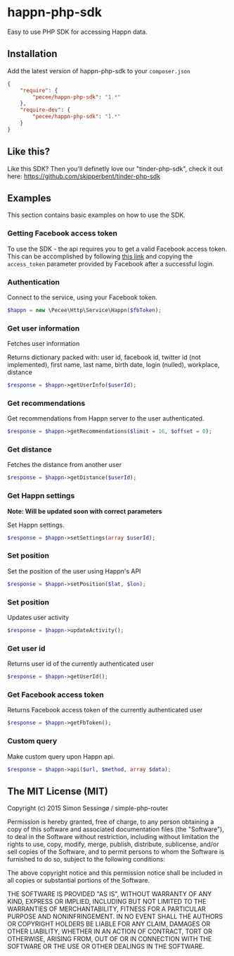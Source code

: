 # happn-php-sdk

Easy to use PHP SDK for accessing Happn data.

## Installation
Add the latest version of happn-php-sdk to your ```composer.json```

```json
{
    "require": {
        "pecee/happn-php-sdk": "1.*"
    },
    "require-dev": {
        "pecee/happn-php-sdk": "1.*"
    }
}
```

## Like this?

Like this SDK? Then you'll definetly love our "tinder-php-sdk", check it out here:
https://github.com/skipperbent/tinder-php-sdk

## Examples

This section contains basic examples on how to use the SDK.

### Getting Facebook access token

To use the SDK - the api requires you to get a valid Facebook access token. This can be accomplished by following [this link](https://www.facebook.com/dialog/oauth?client_id=247294518656661&redirect_uri=https://www.happn.fr&scope=basic_info,email,public_profile,user_about_me,user_activities,user_birthday,user_education_history,user_friends,user_interests,user_likes,user_location,user_photos,user_relationship_details&response_type=token) and copying the ```access_token``` parameter provided by Facebook after a successful login.

### Authentication

Connect to the service, using your Facebook token.

```php
$happn = new \Pecee\Http\Service\Happn($fbToken);
```

### Get user information

Fetches user information

Returns dictionary packed with:
user id, facebook id, twitter id (not implemented), first name, last name, birth date, login (nulled), workplace, distance

```php
$response = $happn->getUserInfo($userId);
```

### Get recommendations

Get recommendations from Happn server to the user authenticated.

```php
$response = $happn->getRecommendations($limit = 16, $offset = 0);
```

### Get distance

Fetches the distance from another user

```php
$response = $happn->getDistance($userId);
```

### Get Happn settings

**Note: Will be updated soon with correct parameters**

Set Happn settings.

```php
$response = $happn->setSettings(array $userId);
```

### Set position

Set the position of the user using Happn's API

```php
$response = $happn->setPosition($lat, $lon);
```

### Set position

Updates user activity

```php
$response = $happn->updateActivity();
```

### Get user id

Returns user id of the currently authenticated user

```php
$response = $happn->getUserId();
```

### Get Facebook access token

Returns Facebook access token of the currently authenticated user

```php
$response = $happn->getFbToken();
```

### Custom query

Make custom query upon Happn api.

```php
$response = $happn->api($url, $method, array $data);
```

## The MIT License (MIT)

Copyright (c) 2015 Simon Sessingø / simple-php-router

Permission is hereby granted, free of charge, to any person obtaining a copy
of this software and associated documentation files (the "Software"), to deal
in the Software without restriction, including without limitation the rights
to use, copy, modify, merge, publish, distribute, sublicense, and/or sell
copies of the Software, and to permit persons to whom the Software is
furnished to do so, subject to the following conditions:

The above copyright notice and this permission notice shall be included in all
copies or substantial portions of the Software.

THE SOFTWARE IS PROVIDED "AS IS", WITHOUT WARRANTY OF ANY KIND, EXPRESS OR
IMPLIED, INCLUDING BUT NOT LIMITED TO THE WARRANTIES OF MERCHANTABILITY,
FITNESS FOR A PARTICULAR PURPOSE AND NONINFRINGEMENT. IN NO EVENT SHALL THE
AUTHORS OR COPYRIGHT HOLDERS BE LIABLE FOR ANY CLAIM, DAMAGES OR OTHER
LIABILITY, WHETHER IN AN ACTION OF CONTRACT, TORT OR OTHERWISE, ARISING FROM,
OUT OF OR IN CONNECTION WITH THE SOFTWARE OR THE USE OR OTHER DEALINGS IN THE
SOFTWARE.
